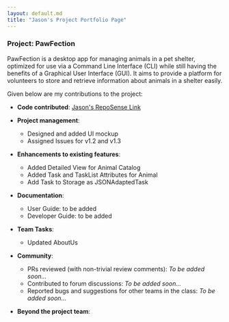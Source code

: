 ```yaml
---
layout: default.md
title: "Jason's Project Portfolio Page"
---
```


### Project: PawFection

PawFection is a desktop app for managing animals in a pet shelter, optimized for use via a Command Line Interface (CLI) 
while still having the benefits of a Graphical User Interface (GUI). It aims to provide a platform for volunteers to 
store and retrieve information about animals in a shelter easily.

Given below are my contributions to the project:

* **Code contributed**: [Jason's RepoSense Link](https://nus-cs2103-ay2324s1.github.io/tp-dashboard/?search=bkjwjason&breakdown=true)

* **Project management**:
    * Designed and added UI mockup
    * Assigned Issues for v1.2 and v1.3

* **Enhancements to existing features**:
    * Added Detailed View for Animal Catalog
    * Added Task and TaskList Attributes for Animal
    * Add Task to Storage as JSONAdaptedTask

* **Documentation**:
    * User Guide:
      to be added
    * Developer Guide:
      to be added

* **Team Tasks**:
    * Updated AboutUs

* **Community**:
    * PRs reviewed (with non-trivial review comments): *To be added soon...*
    * Contributed to forum discussions: *To be added soon...*
    * Reported bugs and suggestions for other teams in the class: *To be added soon...*

* **Beyond the project team**:
